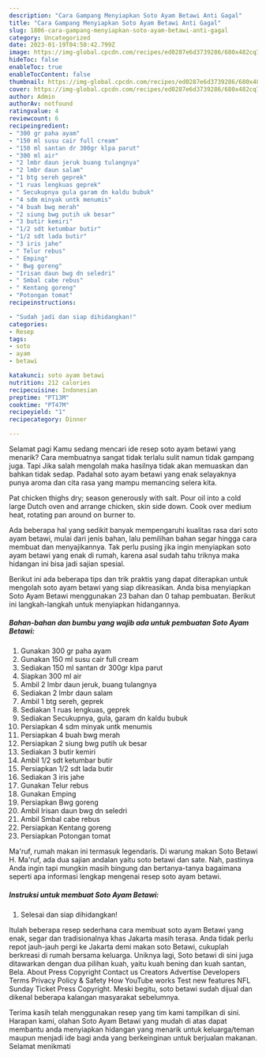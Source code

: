 ```yaml
---
description: "Cara Gampang Menyiapkan Soto Ayam Betawi Anti Gagal"
title: "Cara Gampang Menyiapkan Soto Ayam Betawi Anti Gagal"
slug: 1806-cara-gampang-menyiapkan-soto-ayam-betawi-anti-gagal
category: Uncategorized
date: 2023-01-19T04:50:42.799Z
image: https://img-global.cpcdn.com/recipes/ed0287e6d3739286/680x482cq70/soto-ayam-betawi-foto-resep-utama.jpg
hideToc: false
enableToc: true
enableTocContent: false
thumbnail: https://img-global.cpcdn.com/recipes/ed0287e6d3739286/680x482cq70/soto-ayam-betawi-foto-resep-utama.jpg
cover: https://img-global.cpcdn.com/recipes/ed0287e6d3739286/680x482cq70/soto-ayam-betawi-foto-resep-utama.jpg
author: Admin
authorAv: notfound
ratingvalue: 4
reviewcount: 6
recipeingredient:
- "300 gr paha ayam"
- "150 ml susu cair full cream"
- "150 ml santan dr 300gr klpa parut"
- "300 ml air"
- "2 lmbr daun jeruk buang tulangnya"
- "2 lmbr daun salam"
- "1 btg sereh geprek"
- "1 ruas lengkuas geprek"
- " Secukupnya gula garam dn kaldu bubuk"
- "4 sdm minyak untk menumis"
- "4 buah bwg merah"
- "2 siung bwg putih uk besar"
- "3 butir kemiri"
- "1/2 sdt ketumbar butir"
- "1/2 sdt lada butir"
- "3 iris jahe"
- " Telur rebus"
- " Emping"
- " Bwg goreng"
- "Irisan daun bwg dn seledri"
- " Smbal cabe rebus"
- " Kentang goreng"
- "Potongan tomat"
recipeinstructions:

- "Sudah jadi dan siap dihidangkan!"
categories:
- Resep
tags:
- soto
- ayam
- betawi

katakunci: soto ayam betawi 
nutrition: 212 calories
recipecuisine: Indonesian
preptime: "PT13M"
cooktime: "PT47M"
recipeyield: "1"
recipecategory: Dinner

---
```



Selamat pagi Kamu sedang mencari ide resep soto ayam betawi yang menarik? Cara membuatnya sangat tidak terlalu sulit namun tidak gampang juga. Tapi Jika salah mengolah maka hasilnya tidak akan memuaskan dan bahkan tidak sedap. Padahal soto ayam betawi yang enak selayaknya punya aroma dan cita rasa yang mampu memancing selera kita.


Pat chicken thighs dry; season generously with salt. Pour oil into a cold large Dutch oven and arrange chicken, skin side down. Cook over medium heat, rotating pan around on burner to.

Ada beberapa hal yang sedikit banyak mempengaruhi kualitas rasa dari soto ayam betawi, mulai dari jenis bahan, lalu pemilihan bahan segar hingga cara membuat dan menyajikannya. Tak perlu pusing jika ingin menyiapkan soto ayam betawi yang enak di rumah, karena asal sudah tahu triknya maka hidangan ini bisa jadi sajian spesial.


Berikut ini ada beberapa tips dan trik praktis yang dapat diterapkan untuk mengolah soto ayam betawi yang siap dikreasikan. Anda bisa menyiapkan Soto Ayam Betawi menggunakan 23 bahan dan 0 tahap pembuatan. Berikut ini langkah-langkah untuk menyiapkan hidangannya.

<!--inarticleads1-->

##### Bahan-bahan dan bumbu yang wajib ada untuk pembuatan Soto Ayam Betawi:

1. Gunakan 300 gr paha ayam
1. Gunakan 150 ml susu cair full cream
1. Sediakan 150 ml santan dr 300gr klpa parut
1. Siapkan 300 ml air
1. Ambil 2 lmbr daun jeruk, buang tulangnya
1. Sediakan 2 lmbr daun salam
1. Ambil 1 btg sereh, geprek
1. Sediakan 1 ruas lengkuas, geprek
1. Sediakan  Secukupnya, gula, garam dn kaldu bubuk
1. Persiapkan 4 sdm minyak untk menumis
1. Persiapkan 4 buah bwg merah
1. Persiapkan 2 siung bwg putih uk besar
1. Sediakan 3 butir kemiri
1. Ambil 1/2 sdt ketumbar butir
1. Persiapkan 1/2 sdt lada butir
1. Sediakan 3 iris jahe
1. Gunakan  Telur rebus
1. Gunakan  Emping
1. Persiapkan  Bwg goreng
1. Ambil Irisan daun bwg dn seledri
1. Ambil  Smbal cabe rebus
1. Persiapkan  Kentang goreng
1. Persiapkan Potongan tomat


Ma&#39;ruf, rumah makan ini termasuk legendaris. Di warung makan Soto Betawi H. Ma&#39;ruf, ada dua sajian andalan yaitu soto betawi dan sate. Nah, pastinya Anda ingin tapi mungkin masih bingung dan bertanya-tanya bagaimana seperti apa informasi lengkap mengenai resep soto ayam betawi. 

<!--inarticleads2-->

##### Instruksi untuk membuat Soto Ayam Betawi:


1. Selesai dan siap dihidangkan!

Itulah beberapa resep sederhana cara membuat soto ayam Betawi yang enak, segar dan tradisionalnya khas Jakarta masih terasa. Anda tidak perlu repot jauh-jauh pergi ke Jakarta demi makan soto Betawi, cukuplah berkreasi di rumah bersama keluarga. Uniknya lagi, Soto betawi di sini juga ditawarkan dengan dua pilihan kuah, yaitu kuah bening dan kuah santan, Bela. About Press Copyright Contact us Creators Advertise Developers Terms Privacy Policy &amp; Safety How YouTube works Test new features NFL Sunday Ticket Press Copyright. Meski begitu, soto betawi sudah dijual dan dikenal beberapa kalangan masyarakat sebelumnya. 

Terima kasih telah menggunakan resep yang tim kami tampilkan di sini. Harapan kami, olahan Soto Ayam Betawi yang mudah di atas dapat membantu anda menyiapkan hidangan yang menarik untuk keluarga/teman maupun menjadi ide bagi anda yang berkeinginan untuk berjualan makanan. Selamat menikmati
